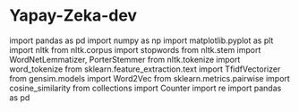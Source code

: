 # Yapay-Zeka-dev
import pandas as pd
import numpy as np
import matplotlib.pyplot as plt
import nltk
from nltk.corpus import stopwords
from nltk.stem import WordNetLemmatizer, PorterStemmer
from nltk.tokenize import word_tokenize
from sklearn.feature_extraction.text import TfidfVectorizer
from gensim.models import Word2Vec
from sklearn.metrics.pairwise import cosine_similarity
from collections import Counter
import re
import pandas as pd

